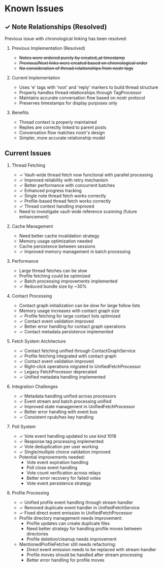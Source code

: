# Known Issues

## ✓ Note Relationships (Resolved)

Previous issue with chronological linking has been resolved:

1. Previous Implementation (Resolved)
   - ~~Notes were ordered purely by created_at timestamp~~
   - ~~Previous/Next links were created based on chronological order~~
   - ~~No consideration of thread relationships from nostr tags~~

2. Current Implementation
   - Uses 'e' tags with 'root' and 'reply' markers to build thread structure
   - Properly handles thread relationships through TagProcessor
   - Maintains accurate conversation flow based on nostr protocol
   - Preserves timestamps for display purposes only

3. Benefits
   - Thread context is properly maintained
   - Replies are correctly linked to parent posts
   - Conversation flow matches nostr's design
   - Simpler, more accurate relationship model

## Current Issues

1. Thread Fetching
   - ✓ Vault-wide thread fetch now functional with parallel processing
   - ✓ Improved reliability with retry mechanism
   - ✓ Better performance with concurrent batches
   - ✓ Enhanced progress tracking
   - ✓ Single note thread fetch works correctly
   - ✓ Profile-based thread fetch works correctly
   - ✓ Thread context handling improved
   - Need to investigate vault-wide reference scanning (future enhancement)

2. Cache Management
   - Need better cache invalidation strategy
   - Memory usage optimization needed
   - Cache persistence between sessions
   - ✓ Improved memory management in batch processing

3. Performance
   - Large thread fetches can be slow
   - Profile fetching could be optimized
   - ✓ Batch processing improvements implemented
   - ✓ Reduced bundle size by ~30%

4. Contact Processing
   - Contact graph initialization can be slow for large follow lists
   - Memory usage increases with contact graph size
   - ✓ Profile fetching for large contact lists optimized
   - ✓ Contact event validation improved
   - ✓ Better error handling for contact graph operations
   - ✓ Contact metadata persistence implemented

5. Fetch System Architecture
   - ✓ Contact fetching unified through ContactGraphService
   - ✓ Profile fetching integrated with contact graph
   - ✓ Contact event validation improved
   - ✓ Right-click operations migrated to UnifiedFetchProcessor
   - ✓ Legacy FetchProcessor deprecated
   - ✓ Unified metadata handling implemented

6. Integration Challenges
   - ✓ Metadata handling unified across processors
   - ✓ Event stream and batch processing unified
   - ✓ Improved state management in UnifiedFetchProcessor
   - ✓ Better error handling with event bus
   - ✓ Consistent npub/hex key handling

7. Poll System
   - ✓ Vote event handling updated to use kind 1018
   - ✓ Response tag processing implemented
   - ✓ Vote deduplication per user working
   - ✓ Single/multiple choice validation improved
   - Potential improvements needed:
     * Vote event expiration handling
     * Poll close event handling
     * Vote count verification across relays
     * Better error recovery for failed votes
     * Vote event persistence strategy

8. Profile Processing
   - ✓ Unified profile event handling through stream handler
   - ✓ Removed duplicate event handler in UnifiedFetchService
   - ✓ Fixed direct event emission in UnifiedFetchProcessor
   - Profile directory management needs improvement:
     * Profile updates can create duplicate files
     * Need better strategy for handling profile moves between directories
     * Profile deletion/cleanup needs improvement
   - MentionedProfileFetcher still needs refactoring:
     * Direct event emission needs to be replaced with stream handler
     * Profile moves should be handled after stream processing
     * Better error handling for profile moves
